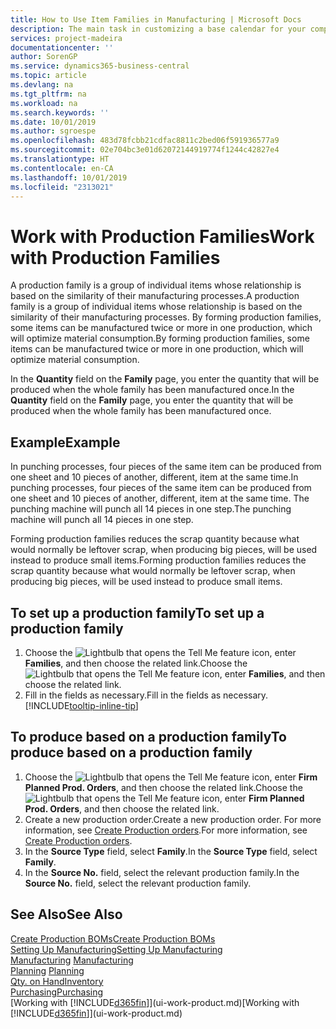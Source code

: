 ```yaml
---
title: How to Use Item Families in Manufacturing | Microsoft Docs
description: The main task in customizing a base calendar for your company, or one of its business partners, is to enter any changes to working and nonworking day status.
services: project-madeira
documentationcenter: ''
author: SorenGP
ms.service: dynamics365-business-central
ms.topic: article
ms.devlang: na
ms.tgt_pltfrm: na
ms.workload: na
ms.search.keywords: ''
ms.date: 10/01/2019
ms.author: sgroespe
ms.openlocfilehash: 483d78fcbb21cdfac8811c2bed06f591936577a9
ms.sourcegitcommit: 02e704bc3e01d62072144919774f1244c42827e4
ms.translationtype: HT
ms.contentlocale: en-CA
ms.lasthandoff: 10/01/2019
ms.locfileid: "2313021"
---
```

# <a name="work-with-production-families"></a><span data-ttu-id="d26fa-103">Work with Production Families</span><span class="sxs-lookup"><span data-stu-id="d26fa-103">Work with Production Families</span></span>
<span data-ttu-id="d26fa-104">A production family is a group of individual items whose relationship is based on the similarity of their manufacturing processes.</span><span class="sxs-lookup"><span data-stu-id="d26fa-104">A production family is a group of individual items whose relationship is based on the similarity of their manufacturing processes.</span></span> <span data-ttu-id="d26fa-105">By forming production families, some items can be manufactured twice or more in one production, which will optimize material consumption.</span><span class="sxs-lookup"><span data-stu-id="d26fa-105">By forming production families, some items can be manufactured twice or more in one production, which will optimize material consumption.</span></span>

<span data-ttu-id="d26fa-106">In the **Quantity** field on the **Family** page, you enter the quantity that will be produced when the whole family has been manufactured once.</span><span class="sxs-lookup"><span data-stu-id="d26fa-106">In the **Quantity** field on the **Family** page, you enter the quantity that will be produced when the whole family has been manufactured once.</span></span>

## <a name="example"></a><span data-ttu-id="d26fa-107">Example</span><span class="sxs-lookup"><span data-stu-id="d26fa-107">Example</span></span>
<span data-ttu-id="d26fa-108">In punching processes, four pieces of the same item can be produced from one sheet and 10 pieces of another, different, item at the same time.</span><span class="sxs-lookup"><span data-stu-id="d26fa-108">In punching processes, four pieces of the same item can be produced from one sheet and 10 pieces of another, different, item at the same time.</span></span> <span data-ttu-id="d26fa-109">The punching machine will punch all 14 pieces in one step.</span><span class="sxs-lookup"><span data-stu-id="d26fa-109">The punching machine will punch all 14 pieces in one step.</span></span>

<span data-ttu-id="d26fa-110">Forming production families reduces the scrap quantity because what would normally be leftover scrap, when producing big pieces, will be used instead to produce small items.</span><span class="sxs-lookup"><span data-stu-id="d26fa-110">Forming production families reduces the scrap quantity because what would normally be leftover scrap, when producing big pieces, will be used instead to produce small items.</span></span>

## <a name="to-set-up-a-production-family"></a><span data-ttu-id="d26fa-111">To set up a production family</span><span class="sxs-lookup"><span data-stu-id="d26fa-111">To set up a production family</span></span>
1. <span data-ttu-id="d26fa-112">Choose the ![Lightbulb that opens the Tell Me feature](media/ui-search/search_small.png "Tell me what you want to do") icon, enter **Families**, and then choose the related link.</span><span class="sxs-lookup"><span data-stu-id="d26fa-112">Choose the ![Lightbulb that opens the Tell Me feature](media/ui-search/search_small.png "Tell me what you want to do") icon, enter **Families**, and then choose the related link.</span></span>
2. <span data-ttu-id="d26fa-113">Fill in the fields as necessary.</span><span class="sxs-lookup"><span data-stu-id="d26fa-113">Fill in the fields as necessary.</span></span> [!INCLUDE[tooltip-inline-tip](includes/tooltip-inline-tip_md.md)]

## <a name="to-produce-based-on-a-production-family"></a><span data-ttu-id="d26fa-114">To produce based on a production family</span><span class="sxs-lookup"><span data-stu-id="d26fa-114">To produce based on a production family</span></span>
1. <span data-ttu-id="d26fa-115">Choose the ![Lightbulb that opens the Tell Me feature](media/ui-search/search_small.png "Tell me what you want to do") icon, enter **Firm Planned Prod. Orders**, and then choose the related link.</span><span class="sxs-lookup"><span data-stu-id="d26fa-115">Choose the ![Lightbulb that opens the Tell Me feature](media/ui-search/search_small.png "Tell me what you want to do") icon, enter **Firm Planned Prod. Orders**, and then choose the related link.</span></span>
2. <span data-ttu-id="d26fa-116">Create a new production order.</span><span class="sxs-lookup"><span data-stu-id="d26fa-116">Create a new production order.</span></span> <span data-ttu-id="d26fa-117">For more information, see [Create Production orders](production-how-to-create-production-orders.md).</span><span class="sxs-lookup"><span data-stu-id="d26fa-117">For more information, see [Create Production orders](production-how-to-create-production-orders.md).</span></span>
3. <span data-ttu-id="d26fa-118">In the **Source Type** field, select **Family**.</span><span class="sxs-lookup"><span data-stu-id="d26fa-118">In the **Source Type** field, select **Family**.</span></span>  
4. <span data-ttu-id="d26fa-119">In the **Source No.** field, select the relevant production family.</span><span class="sxs-lookup"><span data-stu-id="d26fa-119">In the **Source No.** field, select the relevant production family.</span></span>

## <a name="see-also"></a><span data-ttu-id="d26fa-120">See Also</span><span class="sxs-lookup"><span data-stu-id="d26fa-120">See Also</span></span>
[<span data-ttu-id="d26fa-121">Create Production BOMs</span><span class="sxs-lookup"><span data-stu-id="d26fa-121">Create Production BOMs</span></span>](production-how-to-create-production-boms.md)  
[<span data-ttu-id="d26fa-122">Setting Up Manufacturing</span><span class="sxs-lookup"><span data-stu-id="d26fa-122">Setting Up Manufacturing</span></span>](production-configure-production-processes.md)  
<span data-ttu-id="d26fa-123">[Manufacturing](production-manage-manufacturing.md)  </span><span class="sxs-lookup"><span data-stu-id="d26fa-123">[Manufacturing](production-manage-manufacturing.md)  </span></span>  
<span data-ttu-id="d26fa-124">[Planning](production-planning.md) </span><span class="sxs-lookup"><span data-stu-id="d26fa-124">[Planning](production-planning.md) </span></span>  
[<span data-ttu-id="d26fa-125">Qty. on Hand</span><span class="sxs-lookup"><span data-stu-id="d26fa-125">Inventory</span></span>](inventory-manage-inventory.md)  
[<span data-ttu-id="d26fa-126">Purchasing</span><span class="sxs-lookup"><span data-stu-id="d26fa-126">Purchasing</span></span>](purchasing-manage-purchasing.md)  
<span data-ttu-id="d26fa-127">[Working with [!INCLUDE[d365fin](includes/d365fin_md.md)]](ui-work-product.md)</span><span class="sxs-lookup"><span data-stu-id="d26fa-127">[Working with [!INCLUDE[d365fin](includes/d365fin_md.md)]](ui-work-product.md)</span></span>
